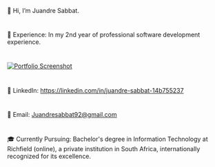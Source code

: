 👋 Hi, I’m Juandre Sabbat.
#
💼 Experience: In my 2nd year of professional software development experience. 
#
[![Portfolio Screenshot](https://github.com/user-attachments/assets/1b4f07e5-f0e1-4ecd-9ddd-fc1f5e57966e)](https://2024-port-website.vercel.app/)





#
🔗 LinkedIn: https://linkedin.com/in/juandre-sabbat-14b755237
#
📧 Email: Juandresabbat92@gmail.com
#
🎓 Currently Pursuing: Bachelor's degree in Information Technology at Richfield (online), a  private institution in South Africa, internationally recognized for its excellence.
 
